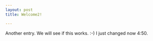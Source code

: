 ```yaml
---
layout: post
title: Welcome2!

---
```


Another entry. We will see if this works. :-) I just changed now 4:50.
